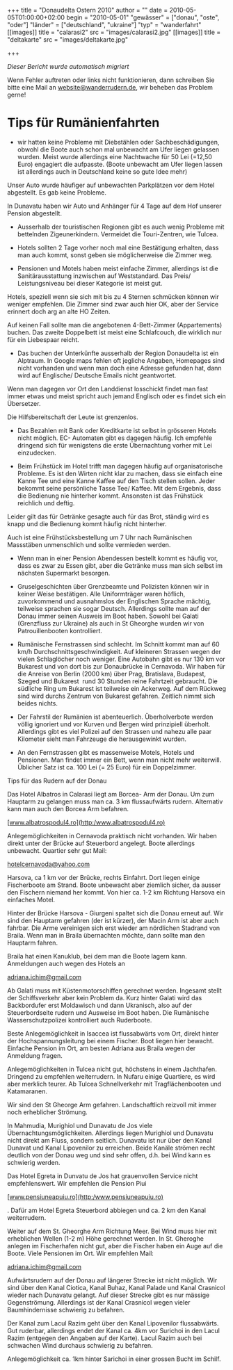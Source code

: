 +++
title = "Donaudelta Ostern 2010"
author = ""
date = 2010-05-05T01:00:00+02:00
begin = "2010-05-01"
"gewässer" = ["donau", "oste", "oder"]
"länder" = ["deutschland", "ukraine"]
"typ" = "wanderfahrt"
[[images]]
title = "calarasi2"
src = "images/calarasi2.jpg"
[[images]]
title = "deltakarte"
src = "images/deltakarte.jpg"

+++


*Dieser Bericht wurde automatisch migriert*

Wenn Fehler auftreten oder links nicht funktionieren, dann schreiben Sie bitte eine Mail an website@wanderrudern.de, wir beheben das Problem gerne!



# Tips für Rumänienfahrten


- wir hatten keine Probleme mit Diebstählen oder Sachbeschädigungen, obwohl die Boote auch schon mal unbewacht am Ufer liegen gelassen wurden. Meist wurde allerdings eine Nachtwache für 50 Lei (=12,50 Euro) engagiert die aufpasste. (Boote unbewacht am Ufer liegen lassen ist allerdings auch in Deutschland keine so gute Idee mehr)

Unser Auto wurde häufiger auf unbewachten Parkplätzen vor dem Hotel abgestellt. Es gab keine Probleme.

In Dunavatu haben wir Auto und Anhänger für 4 Tage auf dem Hof unserer Pension abgestellt.

- Ausserhalb der touristischen Regionen gibt es auch wenig Probleme mit bettelnden Zigeunerkindern. Vermeidet die Touri-Zentren, wie Tulcea.

- Hotels sollten 2 Tage vorher noch mal eine Bestätigung erhalten, dass man auch kommt, sonst geben sie möglicherweise die Zimmer weg.

- Pensionen und Motels haben meist einfache Zimmer, allerdings ist die Sanitärausstattung inzwischen auf Weststandard. Das Preis/ Leistungsniveau bei dieser Kategorie ist meist gut.

Hotels, speziell wenn sie sich mit bis zu 4 Sternen schmücken können wir weniger empfehlen. Die Zimmer sind zwar auch hier OK, aber der Service erinnert doch arg an alte HO Zeiten.

Auf keinen Fall sollte man die angebotenen 4-Bett-Zimmer (Appartements) buchen. Das zweite Doppelbett ist meist eine Schlafcouch, die wirklich nur für ein Liebespaar reicht.

- Das buchen der Unterkünfte ausserhalb der Region Donaudelta ist ein Alptraum. In Google maps fehlen oft jegliche Angaben, Homepages sind nicht vorhanden und wenn man doch eine Adresse gefunden hat, dann wird auf Englische/ Deutsche Emails nicht geantwortet.

Wenn man dagegen vor Ort den Landdienst losschickt findet man fast immer etwas und meist spricht auch jemand Englisch oder es findet sich ein Übersetzer.

Die Hilfsbereitschaft der Leute ist grenzenlos.

- Das Bezahlen mit Bank oder Kreditkarte ist selbst in grösseren Hotels nicht möglich. EC- Automaten gibt es dagegen häufig. Ich empfehle dringend sich für wenigstens die erste Übernachtung vorher mit Lei einzudecken.

- Beim Frühstück im Hotel trifft man dagegen häufig auf organisatorische Probleme. Es ist den Wirten nicht klar zu machen, dass sie einfach eine Kanne Tee und eine Kanne Kaffee auf den Tisch stellen sollen. Jeder bekommt seine persönliche Tasse Tee/ Kaffee. Mit dem Ergebnis, dass die Bedienung nie hinterher kommt. Ansonsten ist das Frühstück reichlich und deftig.

Leider gilt das für Getränke gesagte auch für das Brot, ständig wird es knapp und die Bedienung kommt häufig nicht hinterher.

Auch ist eine Frühstücksbestellung um 7 Uhr nach Rumänischen Massstäben unmenschlich und sollte vermieden werden.

- Wenn man in einer Pension Abendessen bestellt kommt es häufig vor, dass es zwar zu Essen gibt, aber die Getränke muss man sich selbst im nächsten Supermarkt besorgen.

- Gruselgeschichten über Grenzbeamte und Polizisten können wir in keiner Weise bestätigen. Alle Uniformträger waren höflich, zuvorkommend und ausnahmslos der Englischen Sprache mächtig, teilweise sprachen sie sogar Deutsch. Allerdings sollte man auf der Donau immer seinen Ausweis im Boot haben. Sowohl bei Galati (Grenzfluss zur Ukraine) als auch in St Gheorghe wurden wir von Patrouillenbooten kontrolliert.

- Rumänische Fernstrassen sind schlecht. Im Schnitt kommt man auf 60 km/h Durchschnittsgeschwindigkeit. Auf kleineren Strassen wegen der vielen Schlaglöcher noch weniger. Eine Autobahn gibt es nur 130 km vor Bukarest und von dort bis zur Donaubrücke in Cernavoda. Wir haben für die Anreise von Berlin (2000 km) über Prag, Bratislava, Budapest, Szeged und Bukarest  rund 30 Stunden reine Fahrtzeit gebraucht. Die südliche Ring um Bukarest ist teilweise ein Ackerweg. Auf dem Rückweg sind wird durchs Zentrum von Bukarest gefahren. Zeitlich nimmt sich beides nichts.

- Der Fahrstil der Rumänien ist abenteuerlich. Überholverbote werden völlig ignoriert und vor Kurven und Bergen wird prinzipiell überholt. Allerdings gibt es viel Polizei auf den Strassen und nahezu alle paar Kilometer sieht man Fahrzeuge die herausgewinkt wurden.

- An den Fernstrassen gibt es massenweise Motels, Hotels und Pensionen. Man findet immer ein Bett, wenn man nicht mehr weiterwill. Üblicher Satz ist ca. 100 Lei (= 25 Euro) für ein Doppelzimmer.

Tips für das Rudern auf der Donau

Das Hotel Albatros in Calarasi liegt am Borcea- Arm der Donau. Um zum Hauptarm zu gelangen muss man ca. 3 km flussaufwärts rudern. Alternativ kann man auch den Borcea Arm befahren.

[www.albatrospodul4.ro](http:/www.albatrospodul4.ro)

Anlegemöglichkeiten in Cernavoda praktisch nicht vorhanden. Wir haben direkt unter der Brücke auf Steuerbord angelegt. Boote allerdings unbewacht. Quartier sehr gut Mail:

hotelcernavoda@yahoo.com

Harsova, ca 1 km vor der Brücke, rechts Einfahrt. Dort liegen einige Fischerboote am Strand. Boote unbewacht aber ziemlich sicher, da ausser den Fischern niemand her kommt. Von hier ca. 1-2 km Richtung Harsova ein einfaches Motel.

Hinter der Brücke Harsova - Giurgeni spaltet sich die Donau erneut auf. Wir sind den Hauptarm gefahren (der ist kürzer), der Macin Arm ist aber auch fahrbar. Die Arme vereinigen sich erst wieder am nördlichen Stadrand von Braila. Wenn man in Braila übernachten möchte, dann sollte man den Hauptarm fahren.

Braila hat einen Kanuklub, bei dem man die Boote lagern kann. Anmeldungen auch wegen des Hotels an

adriana.ichim@gmail.com

Ab Galati muss mit Küstenmotorschiffen gerechnet werden. Ingesamt stellt der Schiffsverkehr aber kein Problem da. Kurz hinter Galati wird das Backbordufer erst Moldawisch und dann Ukranisch, also auf der Steuerbordseite rudern und Ausweise im Boot haben. Die Rumänische Wasserschutzpolizei kontrolliert auch Ruderboote.

Beste Anlegemöglichkeit in Isaccea ist flussabwärts vom Ort, direkt hinter der Hochspannungsleitung bei einem Fischer. Boot liegen hier bewacht. Einfache Pension im Ort, am besten Adriana aus Braila wegen der Anmeldung fragen.

Anlegemöglichkeiten in Tulcea nicht gut, höchstens in einem Jachthafen. Dringend zu empfehlen weiterrudern. In Nufaru einige Quartiere, es wird aber merklich teurer. Ab Tulcea Schnellverkehr mit Tragflächenbooten und Katamaranen.

Wir sind den St Gheorge Arm gefahren. Landschaftlich reizvoll mit immer noch erheblicher Strömung.

In Mahmudia, Murighiol und Dunavatu de Jos viele Übernachtungsmöglichkeiten. Allerdings liegen Murighiol und Dunavatu nicht direkt am Fluss, sondern seitlich. Dunavatu ist nur über den Kanal Dunavat und Kanal Lipovenilor zu erreichen. Beide Kanäle strömen recht deutlich von der Donau weg und sind sehr offen, d.h. bei Wind kann es schwierig werden.

Das Hotel Egreta in Dunvatu de Jos hat grauenvollen Service nicht empfehlenswert. Wir empfehlen die Pension Piui

[www.pensiuneapuiu.ro](http:/www.pensiuneapuiu.ro)

. Dafür am Hotel Egreta Steuerbord abbiegen und ca. 2 km den Kanal weiterrudern.

Weiter auf dem St. Gheorghe Arm Richtung Meer. Bei Wind muss hier mit erheblichen Wellen (1-2 m) Höhe gerechnet werden. In St. Gheroghe anlegen im Fischerhafen nicht gut, aber die Fischer haben ein Auge auf die Boote. Viele Pensionen im Ort. Wir empfehlen Mail:

adriana.ichim@gmail.com

Aufwärtsrudern auf der Donau auf längerer Strecke ist nicht möglich. Wir sind über den Kanal Ciotica, Kanal Buhaz, Kanal Palade und Kanal Crasnicol wieder nach Dunavatu gelangt. Auf dieser Strecke gibt es nur mässige Gegenströmung. Allerdings ist der Kanal Crasnicol wegen vieler Baumhindernisse schwierig zu befahren.

Der Kanal zum Lacul Razim geht über den Kanal Lipovenilor flussabwärts. Gut ruderbar, allerdings endet der Kanal ca. 4km vor Surichoi in den Lacul Razim (entgegen den Angaben auf der Karte). Lacul Razim auch bei schwachen Wind durchaus schwierig zu befahren.

Anlegemöglichkeit ca. 1km hinter Sarichoi in einer grossen Bucht im Schilf.